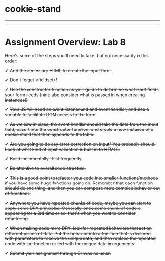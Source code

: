 # cookie-stand

------



------
# Assignment Overview: Lab 8

Here's some of the steps you'll need to take, but not necessarily in this order:

&#10004; ~~Add the necessary HTML to create the input form.~~

&#10004; ~~Don't forget \<fieldset>!~~

&#10004; ~~Use the constructor function as your guide to determine what input fields your form needs (hint: also consider what is passed in when creating instances!)~~

&#10004; ~~Your JS will need an event listener and and event handler, and also a variable to facilitate DOM access to the form.~~

&#10004; ~~As we saw in class, the event handler should take the data from the input field, pass it into the constructor function, and create a new instance of a cookie stand that then appends to the table.~~

&#10004; ~~Are you going to do any error correction on input? You probably should. Look at what kind of input validation is built in to HTML5.~~

&#10004; ~~Build incrementally. Test frequently.~~

&#10004; ~~Be attentive to overall code structure.~~

&#10004; ~~This is a good point to refactor your code into smaller functions/methods if you have some huge functions going on. Remember that each function should do one thing, and then you can compose more complex behavior out of functions.~~

&#10004; ~~Anywhere you have repeated chunks of code, maybe you can start to apply some DRY principles. Generally, once some chunk of code is appearing for a 3rd time or so, that's when you want to consider refactoring.~~

&#10004; ~~When making code more DRY, look for repeated behaviors that act on different pieces of data. Put the behavior into a function that is declared with parameters to receive the unique data, and then replace the repeated code with the function called with the unique data in arguments.~~

&#10004; ~~Submit your assignment through Canvas as usual.~~
